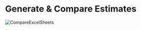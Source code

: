 # Generate & Compare Estimates

![CompareExcelSheets](https://user-images.githubusercontent.com/59872081/155623194-169fa947-b6da-443a-81db-a89fb1cf9c34.png)
